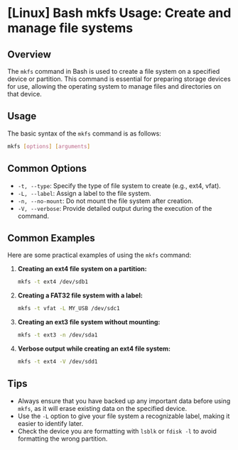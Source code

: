 # [Linux] Bash mkfs Usage: Create and manage file systems

## Overview
The `mkfs` command in Bash is used to create a file system on a specified device or partition. This command is essential for preparing storage devices for use, allowing the operating system to manage files and directories on that device.

## Usage
The basic syntax of the `mkfs` command is as follows:

```bash
mkfs [options] [arguments]
```

## Common Options
- `-t, --type`: Specify the type of file system to create (e.g., ext4, vfat).
- `-L, --label`: Assign a label to the file system.
- `-n, --no-mount`: Do not mount the file system after creation.
- `-V, --verbose`: Provide detailed output during the execution of the command.

## Common Examples
Here are some practical examples of using the `mkfs` command:

1. **Creating an ext4 file system on a partition:**
   ```bash
   mkfs -t ext4 /dev/sdb1
   ```

2. **Creating a FAT32 file system with a label:**
   ```bash
   mkfs -t vfat -L MY_USB /dev/sdc1
   ```

3. **Creating an ext3 file system without mounting:**
   ```bash
   mkfs -t ext3 -n /dev/sda1
   ```

4. **Verbose output while creating an ext4 file system:**
   ```bash
   mkfs -t ext4 -V /dev/sdd1
   ```

## Tips
- Always ensure that you have backed up any important data before using `mkfs`, as it will erase existing data on the specified device.
- Use the `-L` option to give your file system a recognizable label, making it easier to identify later.
- Check the device you are formatting with `lsblk` or `fdisk -l` to avoid formatting the wrong partition.